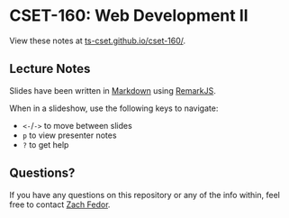 # CSET-160: Web Development II

View these notes at [ts-cset.github.io/cset-160/](https://ts-cset.github.io/cset-160/).


## Lecture Notes

Slides have been written in [Markdown](https://daringfireball.net/projects/markdown/syntax) using [RemarkJS](https://github.com/gnab/remark).

When in a slideshow, use the following keys to navigate:

- `<-`/`->` to move between slides
- `p` to view presenter notes
- `?` to get help


## Questions?

If you have any questions on this repository or any of the info within, feel free to contact [Zach Fedor](mailto:fedor@stevenscollege.edu).

